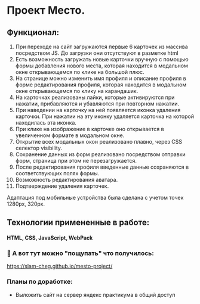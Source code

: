 # Проект Место.

## Функционал:
1. При переходе на сайт загружаются первые 6 карточек из массива посредством JS. До загрузки они отсутствуют в разметке html
2. Есть возможность загружать новые карточки вручную с помощью формы добавления нового места, которая находится в модальном окне открывающемся по клике на большой плюс. 
3. На странице можно изменить имя профиля и описание профиля в форме редактирования профиля, которая находится в модальном окне открывающемся по клику на карандашик.
4. На карточках реализованы лайки, которые активируются при нажатии, прибавляются и убавляются при повторном нажатии.
5. При наведении на карточку на ней появляется иконка удаления карточки. При нажатии на эту иконку удаляется карточка на которой находилась эта иконка.
6. При клике на изображение в карточке оно открывается в увеличенном формате в модальном окне.
7. Открытие всех модальных окон реализовано плавно, через CSS селектор visibility.
8. Сохранение данных из форм реализовано посредством отправки форм, страница при этом не перезагружается.
9. После редактирования профиля введенные данные сохраняются в соответствующих полях формы.
10. Возможность редактирования аватара.
11. Подтверждение удаления карточек.

Адаптация под мобильные устройства была сделана с учетом точек 1280px, 320px.

## Технологии примененные в работе:
#### HTML, CSS, JavaScript, WebPack

### 🖖 А вот тут можно "пощупать" что получилось:

https://slam-cheg.github.io/mesto-project/

### Планы по доработке:
* Выложить сайт на сервер яндекс практикума в общий доступ
